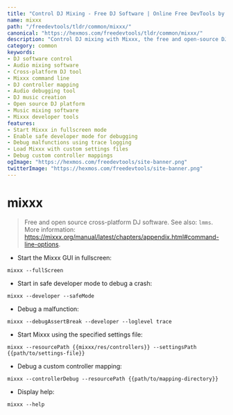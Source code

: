 ```yaml
---
title: "Control DJ Mixing - Free DJ Software | Online Free DevTools by Hexmos"
name: mixxx
path: "/freedevtools/tldr/common/mixxx/"
canonical: "https://hexmos.com/freedevtools/tldr/common/mixxx/"
description: "Control DJ mixing with Mixxx, the free and open-source DJ software. Fine-tune audio, use controller mappings, and debug with ease. Free online tool, no registration required."
category: common
keywords:
- DJ software control
- Audio mixing software
- Cross-platform DJ tool
- Mixxx command line
- DJ controller mapping
- Audio debugging tool
- DJ music creation
- Open source DJ platform
- Music mixing software
- Mixxx developer tools
features:
- Start Mixxx in fullscreen mode
- Enable safe developer mode for debugging
- Debug malfunctions using trace logging
- Load Mixxx with custom settings files
- Debug custom controller mappings
ogImage: "https://hexmos.com/freedevtools/site-banner.png"
twitterImage: "https://hexmos.com/freedevtools/site-banner.png"
---
```


# mixxx

> Free and open source cross-platform DJ software.
> See also: `lmms`.
> More information: <https://mixxx.org/manual/latest/chapters/appendix.html#command-line-options>.

- Start the Mixxx GUI in fullscreen:

`mixxx --fullScreen`

- Start in safe developer mode to debug a crash:

`mixxx --developer --safeMode`

- Debug a malfunction:

`mixxx --debugAssertBreak --developer --loglevel trace`

- Start Mixxx using the specified settings file:

`mixxx --resourcePath {{mixxx/res/controllers}} --settingsPath {{path/to/settings-file}}`

- Debug a custom controller mapping:

`mixxx --controllerDebug --resourcePath {{path/to/mapping-directory}}`

- Display help:

`mixxx --help`
